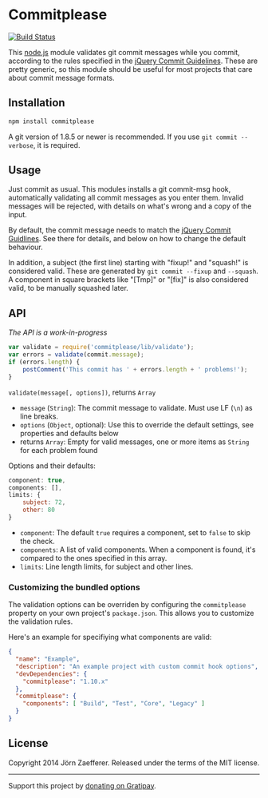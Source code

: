 # Commitplease

[![Build Status](https://secure.travis-ci.org/jzaefferer/commitplease.png)](http://travis-ci.org/jzaefferer/commitplease)

This [node.js](http://nodejs.org/) module validates git commit messages while you commit, according to the rules specified in the [jQuery Commit Guidelines](http://contribute.jquery.org/commits-and-pull-requests/#commit-guidelines). These are pretty generic, so this module should be useful for most projects that care about commit message formats.

## Installation

```js
npm install commitplease
```

A git version of 1.8.5 or newer is recommended. If you use `git commit --verbose`, it is required.

## Usage

Just commit as usual. This modules installs a git commit-msg hook, automatically validating all commit messages as you enter them. Invalid messages will be rejected, with details on what's wrong and a copy of the input.

By default, the commit message needs to match the [jQuery Commit Guidlines](http://contribute.jquery.org/commits-and-pull-requests/#commit-guidelines). See there for details, and below on how to change the default behaviour.

In addition, a subject (the first line) starting with "fixup!" and "squash!" is considered valid. These are generated by `git commit --fixup` and `--squash`. A component in square brackets like "[Tmp]" or "[fix]" is also considered valid, to be manually squashed later.

## API

*The API is a work-in-progress*

```js
var validate = require('commitplease/lib/validate');
var errors = validate(commit.message);
if (errors.length) {
	postComment('This commit has ' + errors.length + ' problems!');
}
```

`validate(message[, options])`, returns `Array`

* `message` (`String`): The commit message to validate. Must use LF (`\n`) as line breaks.
* `options` (`Object`, optional): Use this to override the default settings, see properties and defaults below
* returns `Array`: Empty for valid messages, one or more items as `String` for each problem found

Options and their defaults:

```js
component: true,
components: [],
limits: {
	subject: 72,
	other: 80
}
```

* `component`: The default `true` requires a component, set to `false` to skip the check.
* `components`: A list of valid components. When a component is found, it's compared to the ones specified in this array.
* `limits`: Line length limits, for subject and other lines.

### Customizing the bundled options

The validation options can be overriden by configuring the `commitplease` property on your own project's `package.json`. This allows you to customize the validation rules.

Here's an example for specifiying what components are valid:

```json
{
  "name": "Example",
  "description": "An example project with custom commit hook options",
  "devDependencies": {
    "commitplease": "1.10.x"
  },
  "commitplease": {
    "components": [ "Build", "Test", "Core", "Legacy" ]
  }
}
```


## License
Copyright 2014 Jörn Zaefferer. Released under the terms of the MIT license.

---

Support this project by [donating on Gratipay](https://gratipay.com/jzaefferer/).
